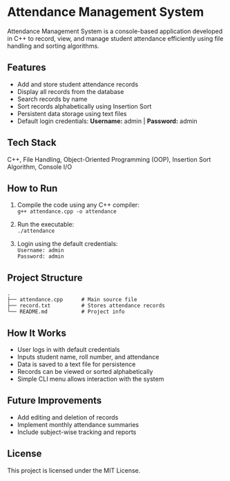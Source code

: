 # Attendance Management System

Attendance Management System is a console-based application developed in C++ to record, view, and manage student attendance efficiently using file handling and sorting algorithms.

## Features

- Add and store student attendance records  
- Display all records from the database  
- Search records by name  
- Sort records alphabetically using Insertion Sort  
- Persistent data storage using text files  
- Default login credentials: **Username:** admin | **Password:** admin

## Tech Stack

C++, File Handling, Object-Oriented Programming (OOP), Insertion Sort Algorithm, Console I/O

## How to Run

1. Compile the code using any C++ compiler:  
   `g++ attendance.cpp -o attendance`

2. Run the executable:  
   `./attendance`

3. Login using the default credentials:  
   `Username: admin`  
   `Password: admin`

## Project Structure

```
.
├── attendance.cpp      # Main source file  
├── record.txt          # Stores attendance records  
└── README.md           # Project info
```

## How It Works

- User logs in with default credentials  
- Inputs student name, roll number, and attendance  
- Data is saved to a text file for persistence  
- Records can be viewed or sorted alphabetically  
- Simple CLI menu allows interaction with the system

## Future Improvements

- Add editing and deletion of records  
- Implement monthly attendance summaries  
- Include subject-wise tracking and reports

## License

This project is licensed under the MIT License.
